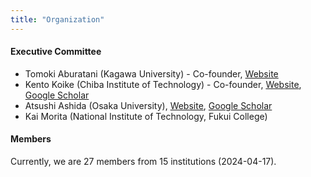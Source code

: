 ```yaml
---
title: "Organization"
---
```


#### Executive Committee

- Tomoki Aburatani (Kagawa University) - Co-founder, [Website](https://dbym4820.org)
- Kento Koike (Chiba Institute of Technology) - Co-founder, [Website](https://koike.app/en/), [Google Scholar](https://scholar.google.co.jp/citations?&user=rge9aIcAAAAJ)
- Atsushi Ashida (Osaka University), [Website](https://www.ids.osaka-u.ac.jp/en/author/atsushi-ashida/), [Google Scholar](https://scholar.google.com/citations?user=WdcpCcMAAAAJ)
- Kai Morita (National Institute of Technology, Fukui College)

#### Members

Currently, we are 27 members from 15 institutions (2024-04-17).
